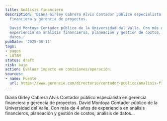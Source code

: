 ```yaml
---
title: Análisis financiero
description: 'Díana Girley Cabrera Alvis Contador público especialista en gerencia
  financiera y gerencia de proyectos.

  David Montoya Contador público de la Universidad del Valle. Con más de 4 años de
  experiencia en análisis financieros, planeación y gestión de costos, análisis de
  datos…'
pubDate: '2025-08-11'
tags:
- pagos
- LATAM
status: draft
risk: bajo
action: Evaluar impacto en comisiones/operación.
sources:
- name: Fuente
  url: https://www.gerencie.com/directorio/contador-publico/analisis-financiero
---
```

Díana Girley Cabrera Alvis Contador público especialista en gerencia financiera y gerencia de proyectos.
David Montoya Contador público de la Universidad del Valle. Con más de 4 años de experiencia en análisis financieros, planeación y gestión de costos, análisis de datos…